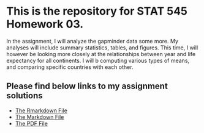 # This is the repository for STAT 545 Homework 03.
In the assignment, I will analyze the gapminder data some more. My analyses will include summary statistics, tables, and figures. This time, I will however be looking more closely at the relationships between year and life expectancy for all continents. I will b computing various types of means, and comparing specific countries with each other.
## Please find below links to my assignment solutions
* [The Rmarkdown File](https://github.com/STAT545-UBC-students/hw03-ecool50/blob/master/HW_03.Rmd)
* [The Markdown File](https://github.com/STAT545-UBC-students/hw03-ecool50/blob/master/HW_03.md)
* [The PDF File](https://github.com/STAT545-UBC-students/hw03-ecool50/blob/master/HW_03.pdf)

